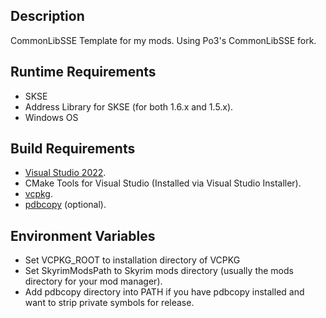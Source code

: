 ## Description
CommonLibSSE Template for my mods. Using Po3's CommonLibSSE fork.

## Runtime Requirements

* SKSE
* Address Library for SKSE (for both 1.6.x and 1.5.x).
* Windows OS

## Build Requirements

* [Visual Studio 2022](https://visualstudio.microsoft.com/vs/).
* CMake Tools for Visual Studio (Installed via Visual Studio Installer).
* [vcpkg](https://github.com/microsoft/vcpkg).
* [pdbcopy](https://support.microsoft.com/en-au/topic/pdbcopy-tool-1eb343a1-52e1-816c-451c-e569cef6b297) (optional).

## Environment Variables
* Set VCPKG_ROOT to installation directory of VCPKG
* Set SkyrimModsPath to Skyrim mods directory (usually the mods directory for your mod manager).
* Add pdbcopy directory into PATH if you have pdbcopy installed and want to strip private symbols for release.
